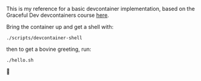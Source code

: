 This is my reference for a basic devcontainer implementation,
based on the Graceful Dev devcontainers course [here](https://graceful.dev/courses/devcontainers/).

Bring the container up and get a shell with:

    ./scripts/devcontainer-shell

then to get a bovine greeting, run:

    ./hello.sh

🐄
